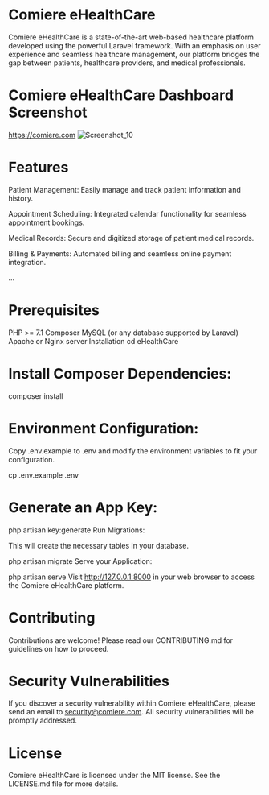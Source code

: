 # Comiere eHealthCare
Comiere eHealthCare is a state-of-the-art web-based healthcare platform developed using the powerful Laravel framework. With an emphasis on user experience and seamless healthcare management, our platform bridges the gap between patients, healthcare providers, and medical professionals.

# Comiere eHealthCare Dashboard Screenshot
https://comiere.com
![Screenshot_10](https://github.com/stuartgregorysharpe/eHealthCare.Web.using.Laravel/assets/137684294/7ad2a5cd-5248-40f0-9e26-a0f60825520a)


# Features
Patient Management: Easily manage and track patient information and history.

Appointment Scheduling: Integrated calendar functionality for seamless appointment bookings.

Medical Records: Secure and digitized storage of patient medical records.

Billing & Payments: Automated billing and seamless online payment integration.

...
# Prerequisites

PHP >= 7.1
Composer
MySQL (or any database supported by Laravel)
Apache or Nginx server
Installation
cd eHealthCare

# Install Composer Dependencies:
composer install

# Environment Configuration:
Copy .env.example to .env and modify the environment variables to fit your configuration.

cp .env.example .env

# Generate an App Key:
php artisan key:generate
Run Migrations:

This will create the necessary tables in your database.

php artisan migrate
Serve your Application:

php artisan serve
Visit http://127.0.0.1:8000 in your web browser to access the Comiere eHealthCare platform.

# Contributing
Contributions are welcome! Please read our CONTRIBUTING.md for guidelines on how to proceed.

# Security Vulnerabilities
If you discover a security vulnerability within Comiere eHealthCare, please send an email to security@comiere.com. All security vulnerabilities will be promptly addressed.

# License
Comiere eHealthCare is licensed under the MIT license. See the LICENSE.md file for more details.

